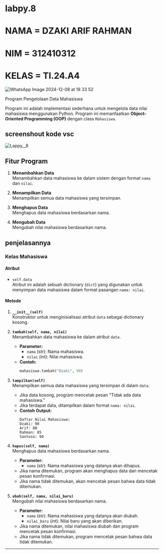 # labpy.8
# NAMA  = DZAKI ARIF RAHMAN
# NIM   = 312410312
# KELAS = TI.24.A4

![WhatsApp Image 2024-12-08 at 18 33 52](https://github.com/user-attachments/assets/459aafe8-8048-4826-ac65-9370b4c8afc8)

Program Pengelolaan Data Mahasiswa

Program ini adalah implementasi sederhana untuk mengelola data nilai mahasiswa menggunakan Python. 
Program ini memanfaatkan **Object-Oriented Programming (OOP)** dengan class `Mahasiswa`. 

## screenshout kode vsc

![Lappy__8](https://github.com/user-attachments/assets/7dc5aefb-f006-44ea-8e03-7c99374425f8)

## Fitur Program

1. **Menambahkan Data**  
   Menambahkan data mahasiswa ke dalam sistem dengan format `nama` dan `nilai`.

2. **Menampilkan Data**  
   Menampilkan semua data mahasiswa yang tersimpan.

3. **Menghapus Data**  
   Menghapus data mahasiswa berdasarkan nama.

4. **Mengubah Data**  
   Mengubah nilai mahasiswa berdasarkan nama.

## penjelasannya

### **Kelas Mahasiswa**

#### **Atribut**
- `self.data`  
  Atribut ini adalah sebuah dictionary (`dict`) yang digunakan untuk menyimpan data mahasiswa dalam format pasangan `nama: nilai`.  

#### **Metode**
1. **`__init__(self)`**  
   Konstruktor untuk menginisialisasi atribut `data` sebagai dictionary kosong.

2. **`tambah(self, nama, nilai)`**  
   Menambahkan data mahasiswa ke dalam atribut `data`.  
   - **Parameter:**  
     - `nama` (str): Nama mahasiswa.
     - `nilai` (int): Nilai mahasiswa.  
   - **Contoh:**  
     ```python
     mahasiswa.tambah("Dzaki", 90)
     ```

3. **`tampilkan(self)`**  
   Menampilkan semua data mahasiswa yang tersimpan di dalam `data`.  
   - Jika data kosong, program mencetak pesan "Tidak ada data mahasiswa."
   - Jika terdapat data, ditampilkan dalam format `nama: nilai`.  
   - **Contoh Output:**  
     ```
     Daftar Nilai Mahasiswa:
     Dzaki: 90
     Arif: 80
     Rahman: 85
     Santoso: 90
     ```

4. **`hapus(self, nama)`**  
   Menghapus data mahasiswa berdasarkan nama.  
   - **Parameter:**  
     - `nama` (str): Nama mahasiswa yang datanya akan dihapus.  
   - Jika nama ditemukan, program akan menghapus data dan mencetak pesan konfirmasi.
   - Jika nama tidak ditemukan, akan mencetak pesan bahwa data tidak ditemukan.  

5. **`ubah(self, nama, nilai_baru)`**  
   Mengubah nilai mahasiswa berdasarkan nama.  
   - **Parameter:**  
     - `nama` (str): Nama mahasiswa yang datanya akan diubah.
     - `nilai_baru` (int): Nilai baru yang akan diberikan.  
   - Jika nama ditemukan, nilai mahasiswa diubah dan program mencetak pesan konfirmasi.
   - Jika nama tidak ditemukan, program mencetak pesan bahwa data tidak ditemukan.

---

